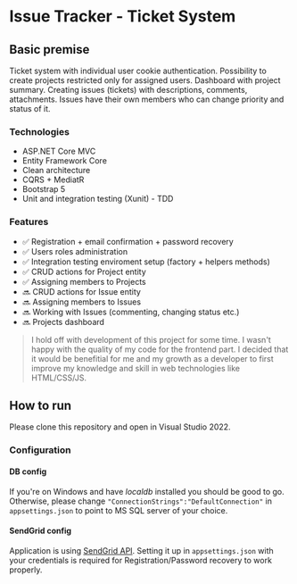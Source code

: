 # Issue Tracker - Ticket System

## Basic premise
Ticket system with individual user cookie authentication. Possibility to create projects restricted only for assigned users. Dashboard with project summary.
Creating issues (tickets) with descriptions, comments, attachments. Issues have their own members who can change priority and status of it.

### Technologies
* ASP.NET Core MVC
* Entity Framework Core
* Clean architecture
* CQRS + MediatR
* Bootstrap 5
* Unit and integration testing (Xunit) - TDD

### Features
* ✅ Registration + email confirmation + password recovery
* ✅ Users roles administration
* ✅ Integration testing enviroment setup (factory + helpers methods)
* ✅ CRUD actions for Project entity
* ✅ Assigning members to Projects
* 🔜 CRUD actions for Issue entity
* 🔜 Assigning members to Issues
* 🔜 Working with Issues (commenting, changing status etc.)
* 🔜 Projects dashboard

> I hold off with development of this project for some time. I wasn't happy with the quality of my code for the frontend part.
> I decided that it would be benefitial for me and my growth as a developer to first improve my knowledge and skill in web technologies like HTML/CSS/JS.

## How to run
Please clone this repository and open in Visual Studio 2022.
### Configuration
#### DB config
If you're on Windows and have *localdb* installed you should be good to go. Otherwise, please change `"ConnectionStrings":"DefaultConnection"` in `appsettings.json` to point to MS SQL server of your choice.
#### SendGrid config
Application is using [SendGrid API](https://docs.sendgrid.com/). Setting it up in `appsettings.json` with your credentials is required for Registration/Password recovery to work properly.
